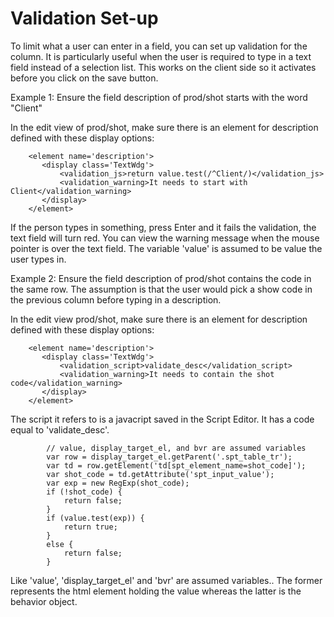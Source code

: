 # Validation Set-up

To limit what a user can enter in a field, you can set up validation for
the column. It is particularly useful when the user is required to type
in a text field instead of a selection list. This works on the client
side so it activates before you click on the save button.

Example 1: Ensure the field description of prod/shot starts with the
word "Client"

In the edit view of prod/shot, make sure there is an element for
description defined with these display options:

        <element name='description'>
           <display class='TextWdg'>
               <validation_js>return value.test(/^Client/)</validation_js>
               <validation_warning>It needs to start with Client</validation_warning>
           </display>
        </element>

If the person types in something, press Enter and it fails the
validation, the text field will turn red. You can view the warning
message when the mouse pointer is over the text field. The variable
'value' is assumed to be value the user types in.

Example 2: Ensure the field description of prod/shot contains the code
in the same row. The assumption is that the user would pick a show code
in the previous column before typing in a description.

In the edit view prod/shot, make sure there is an element for
description defined with these display options:

        <element name='description'>
           <display class='TextWdg'>
               <validation_script>validate_desc</validation_script>
               <validation_warning>It needs to contain the shot code</validation_warning>
           </display>
        </element>

The script it refers to is a javacript saved in the Script Editor. It
has a code equal to 'validate\_desc'.

            // value, display_target_el, and bvr are assumed variables
            var row = display_target_el.getParent('.spt_table_tr');
            var td = row.getElement('td[spt_element_name=shot_code]');
            var shot_code = td.getAttribute('spt_input_value');
            var exp = new RegExp(shot_code);
            if (!shot_code) {
                return false;
            }
            if (value.test(exp)) {
                return true;
            }
            else {
                return false;
            }

Like 'value', 'display\_target\_el' and 'bvr' are assumed variables.. The
former represents the html element holding the value whereas the latter
is the behavior object.
